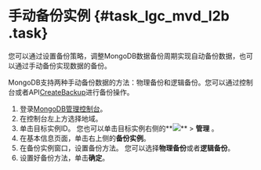 # 手动备份实例 {#task_lgc_mvd_l2b .task}

您可以通过设置备份策略，调整MongoDB数据备份周期实现自动备份数据，也可以通过手动备份实现数据的备份。

MongoDB支持两种手动备份数据的方法：物理备份和逻辑备份。您可以通过控制台或者API[CreateBackup](../../../../intl.zh-CN/API参考/备份与恢复/CreateBackup.md#)进行备份操作。

1.   登录[MongoDB管理控制台](https://mongodb.console.aliyun.com/#/mongodb/list)。 
2.   在控制台左上方选择地域。 
3.   单击目标实例ID。 您也可以单击目标实例右侧的**![](http://static-aliyun-doc.oss-cn-hangzhou.aliyuncs.com/assets/img/6723/154295699013851_zh-CN.png)** \> **管理** 。
4.   在基本信息页面，单击右上侧的**备份实例**。 
5.  在备份实例窗口，设置备份方法。 您可以选择**物理备份**或者**逻辑备份**。
6.   设置好备份方法，单击**确定**。 

